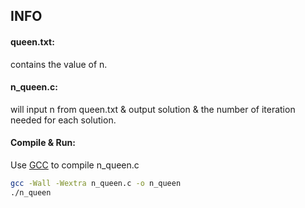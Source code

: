 ## INFO

#### queen.txt:

contains the value of n.

#### n_queen.c:

will input n from queen.txt & output solution & the number of iteration needed for each solution.

#### Compile & Run:

Use [GCC](https://gcc.gnu.org/) to compile n_queen.c

```bash
gcc -Wall -Wextra n_queen.c -o n_queen
./n_queen
```